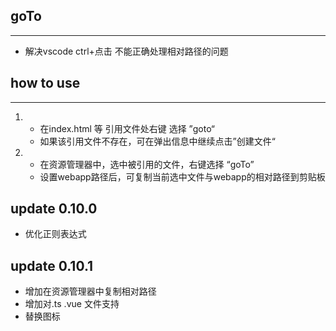 ## goTo

---

- 解决vscode ctrl+点击 不能正确处理相对路径的问题

## how to use

---
1. 
    - 在index.html 等 引用文件处右键 选择 ”goto“
    - 如果该引用文件不存在，可在弹出信息中继续点击”创建文件“

2. 
    - 在资源管理器中，选中被引用的文件，右键选择 “goTo”
    - 设置webapp路径后，可复制当前选中文件与webapp的相对路径到剪贴板

## update 0.10.0
- 优化正则表达式

## update 0.10.1
- 增加在资源管理器中复制相对路径
- 增加对.ts .vue 文件支持
- 替换图标